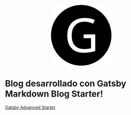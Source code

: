 <div align="center">
    <img src="static/logos/logo-1024.png" alt="Logo" width='200px' height='200px'/>
</div>

# Blog desarrollado con Gatsby Markdown Blog Starter!

[Gatsby Advanced Starter](https://github.com/Vagr9K/gatsby-advanced-starter).
